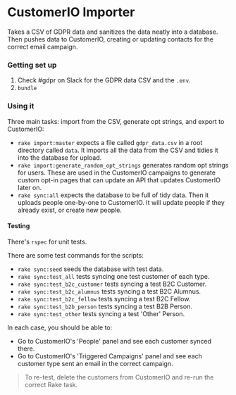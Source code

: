 # CustomerIO Importer

Takes a CSV of GDPR data and sanitizes the data neatly into a database. Then pushes data to CustomerIO, creating or updating contacts for the correct email campaign.

### Getting set up

1. Check #gdpr on Slack for the GDPR data CSV and the `.env`.
2. `bundle`

### Using it

Three main tasks: import from the CSV, generate opt strings, and export to CustomerIO:

- `rake import:master` expects a file called `gdpr_data.csv` in a root directory called `data`. It imports all the data from the CSV and tidies it into the database for upload.
- `rake import:generate_random_opt_strings` generates random opt strings for users. These are used in the CustomerIO campaigns to generate custom opt-in pages that can update an API that updates CustomerIO later on.
- `rake sync:all` expects the database to be full of tidy data. Then it uploads people one-by-one to CustomerIO. It will update people if they already exist, or create new people.

#### Testing

There's `rspec` for unit tests.

There are some test commands for the scripts:

- `rake sync:seed` seeds the database with test data.
- `rake sync:test_all` tests syncing one test customer of each type.
- `rake sync:test_b2c_customer` tests syncing a test B2C Customer.
- `rake sync:test_b2c_alumnus` tests syncing a test B2C Alumnus.
- `rake sync:test_b2c_fellow` tests syncing a test B2C Fellow.
- `rake sync:test_b2b_person` tests syncing a test B2B Person.
- `rake sync:test_other` tests syncing a test 'Other' Person.

In each case, you should be able to:

- Go to CustomerIO's 'People' panel and see each customer synced there.
- Go to CustomerIO's 'Triggered Campaigns' panel and see each customer type sent an email in the correct campaign.

> To re-test, delete the customers from CustomerIO and re-run the correct Rake task.